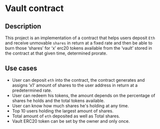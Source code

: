 # Vault contract

## Description

This project is an implementation of a contract that helps users deposit `Eth` and receive unmovable `shares` in return at a fixed rate and then be able to burn those ‘shares’ for ‘x’ erc20 tokens available from the ‘vault’ stored in the contract at that given time, determined prorate.

## Use cases

- User can deposit `eth` into the contract, the contract generates and assigns ‘x1’ amount of shares to the user address in return at a predetermined rate.
- User can redeem his tokens, the amount depends on the percentage of shares he holds and the total tokens available.
- User can know how much shares he's holding at any time.
- Top 10 users holding the largest amount of shares.
- Total amount of `eth` deposited as well as Total shares.
- Vault ERC20 token can be set by the owner and only once.
